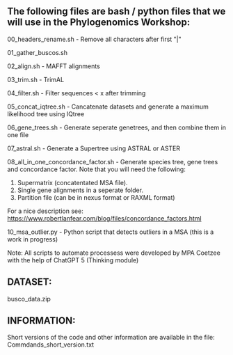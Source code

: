 ## The following files are bash / python files that we will use in the Phylogenomics Workshop:

00_headers_rename.sh - Remove all characters after first "|"

01_gather_buscos.sh

02_align.sh - MAFFT alignments

03_trim.sh - TrimAL

04_filter.sh - Filter sequences < x after trimming

05_concat_iqtree.sh - Cancatenate datasets and generate a maximum likelihood tree using IQtree

06_gene_trees.sh - Generate seperate genetrees, and then combine them in one file

07_astral.sh - Generate a Supertree using ASTRAL or ASTER

08_all_in_one_concordance_factor.sh - Generate species tree, gene trees and concordance factor.
 Note that you will need the following:
  1. Supermatrix (concatentated MSA file).
  2. Single gene alignments in a seperate folder.
  3. Partition file (can be in nexus format or RAXML format)

For a nice description see: https://www.robertlanfear.com/blog/files/concordance_factors.html

10_msa_outlier.py - Python script that detects outliers in a MSA (this is a work in progress)

Note: All scripts to automate processess were developed by MPA Coetzee with the help of ChatGPT 5 (Thinking module)

## DATASET: 

busco_data.zip

## INFORMATION:

Short versions of the code and other information are available in the file: Commdands_short_version.txt


